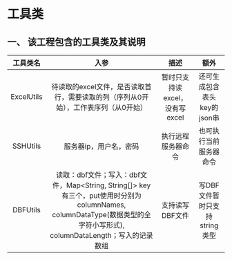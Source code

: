 # 工具类

## 一、 该工程包含的工具类及其说明

|工具类名|入参|描述|额外|
|:---:|:---:|:---:|:---:|
|ExcelUtils|待读取的excel文件，是否读取首行，需要读取的列（序列从0开始），工作表序列（从0开始）|暂时只支持读excel，没有写excel|还可生成包含表头key的json串|
|SSHUtils|服务器ip，用户名，密码|执行远程服务器命令|也可执行当前服务器命令|
|DBFUtils|读取：dbf文件；写入：dbf文件，Map<String, String[]> key有三个，put使用时分别为columnNames, columnDataType(数据类型的全字符小写形式), columnDataLength；写入的记录数组|支持读写DBF文件|写DBF文件暂时只支持string类型|
